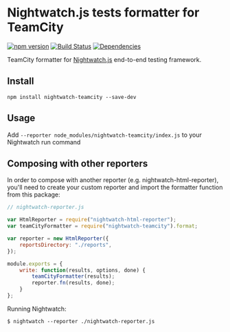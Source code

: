# Nightwatch.js tests formatter for TeamCity
[![npm version](https://badge.fury.io/js/nightwatch-teamcity.svg)](https://badge.fury.io/js/nightwatch-teamcity)
[![Build Status](https://travis-ci.org/pterolex/nightwatch-teamcity.svg?branch=master)](https://travis-ci.org/pterolex/nightwatch-teamcity)
[![Dependencies](https://david-dm.org/pterolex/nightwatch-teamcity/status.svg)](https://david-dm.org/pterolex/nightwatch-teamcity)

TeamCity formatter for [Nightwatch.js](http://nightwatchjs.org/) end-to-end testing framework.

## Install

`npm install nightwatch-teamcity --save-dev`

## Usage

Add `--reporter node_modules/nightwatch-teamcity/index.js` to your Nightwatch run command

## Composing with other reporters

In order to compose with another reporter (e.g. nightwatch-html-reporter), you'll need to create your custom reporter and import the formatter function from this package:

```javascript
// nightwatch-reporter.js

var HtmlReporter = require("nightwatch-html-reporter");
var teamCityFormatter = require("nightwatch-teamcity").format;

var reporter = new HtmlReporter({
    reportsDirectory: "./reports",
});

module.exports = {
    write: function(results, options, done) {
        teamCityFormatter(results);
        reporter.fn(results, done);
    }
};

```

Running Nightwatch:

`$ nightwatch --reporter ./nightwatch-reporter.js`
